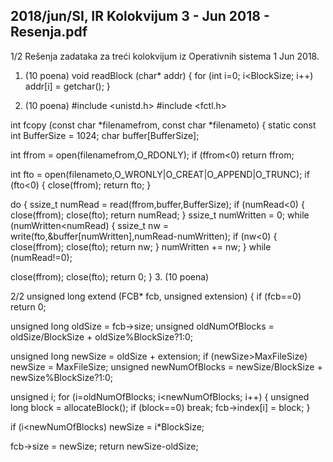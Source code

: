 2018/jun/SI, IR Kolokvijum 3 - Jun 2018 - Resenja.pdf
--------------------------------------------------------------------------------


1/2
Rešenja zadataka za
treći kolokvijum iz Operativnih sistema 1
Jun 2018.
1. (10 poena)
void readBlock (char* addr) {
  for (int i=0; i<BlockSize; i++)
    addr[i] = getchar();
}

2. (10 poena)
#include <unistd.h>
#include <fctl.h>

int fcopy (const char *filenamefrom, const char *filenameto) {
  static const int BufferSize = 1024;
  char buffer[BufferSize];

  int ffrom = open(filenamefrom,O_RDONLY);
  if (ffrom<0) return ffrom;

  int fto = open(filenameto,O_WRONLY|O_CREAT|O_APPEND|O_TRUNC);
  if (fto<0) {
    close(ffrom);
    return fto;
  }

  do {
    ssize_t numRead = read(ffrom,buffer,BufferSize);
    if (numRead<0) {
      close(ffrom);
      close(fto);
      return numRead;
    }
    ssize_t numWritten = 0;
    while (numWritten<numRead) {
      ssize_t nw = write(fto,&buffer[numWritten],numRead-numWritten);
      if (nw<0) {
        close(ffrom);
        close(fto);
        return nw;
      }
      numWritten += nw;
    }
  while (numRead!=0);

  close(ffrom);
  close(fto);
  return 0;
}
3. (10 poena)

2/2
unsigned long extend (FCB* fcb, unsigned extension) {
  if (fcb==0) return 0;

  unsigned long oldSize = fcb->size;
  unsigned oldNumOfBlocks = oldSize/BlockSize + oldSize%BlockSize?1:0;

  unsigned long newSize = oldSize + extension;
  if (newSize>MaxFileSize) newSize = MaxFileSize;
  unsigned newNumOfBlocks = newSize/BlockSize + newSize%BlockSize?1:0;

  unsigned i;
  for (i=oldNumOfBlocks; i<newNumOfBlocks; i++) {
    unsigned long block = allocateBlock();
    if (block==0) break;
    fcb->index[i] = block;
  }

  if (i<newNumOfBlocks)
    newSize = i*BlockSize;

  fcb->size = newSize;
  return newSize-oldSize;
